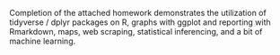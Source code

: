 Completion of the attached homework demonstrates the utilization of tidyverse / dplyr packages on R, graphs with ggplot and reporting with Rmarkdown, maps, web scraping, statistical inferencing, and a bit of machine learning.
